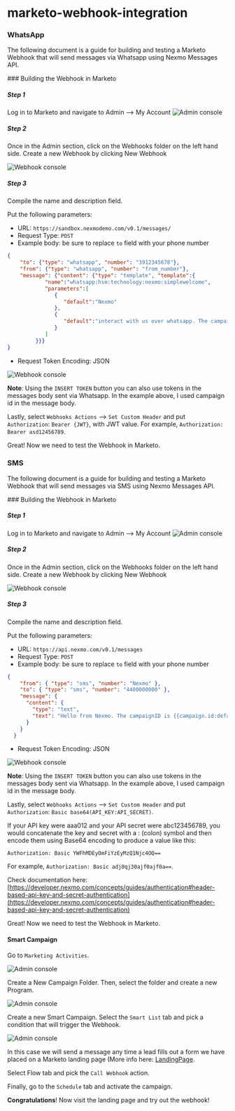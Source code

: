 # marketo-webhook-integration

### WhatsApp

The following document is a guide for building and testing a Marketo Webhook that will send
messages via Whatsapp using Nexmo Messages API.

### Building the Webhook in Marketo

##### Step 1

Log in to Marketo and navigate to Admin --> My Account
![Admin console](img/admin_console.png)

##### Step 2

Once in the Admin section, click on the Webhooks folder on the left hand side. Create a new
Webhook by clicking New Webhook

![Webhook console](img/webhooks_select.png)

##### Step 3

Compile the name and description field.

Put the following parameters:

- URL: `https://sandbox.nexmodemo.com/v0.1/messages/`
- Request Type: `POST`
- Example body: be sure to replace `to` field with your phone number

```json
{
	"to": {"type": "whatsapp", "number": "3912345678"},
	"from": {"type": "whatsapp", "number": "from_number"},
	"message": {"content": {"type": "template", "template":{
            "name":"whatsapp:hsm:technology:nexmo:simplewelcome",
            "parameters":[
               {
                  "default":"Nexmo"
               },
               {
                  "default":"interact with us over whatsapp. The campaignID is {{campaign.id:default=Campaign Id}}"
               }
            ]
         }}}
}

```
- Request Token Encoding: JSON

![Webhook console](img/edit_webhook.png)

**Note**: Using the `INSERT TOKEN` button you can also use tokens in the messages body sent via Whatsapp. In the example above, I used campaign id in the message body.

Lastly, select `Webhooks Actions` --> `Set Custom Header` and put `Authorization`: `Bearer {JWT}`, with JWT value. For example, `Authorization: Bearer asd12456789`.



Great! Now we need to test the Webhook in Marketo.


### SMS

The following document is a guide for building and testing a Marketo Webhook that will send
messages via SMS using Nexmo Messages API.

### Building the Webhook in Marketo

##### Step 1

Log in to Marketo and navigate to Admin --> My Account
![Admin console](img/admin_console.png)

##### Step 2

Once in the Admin section, click on the Webhooks folder on the left hand side. Create a new
Webhook by clicking New Webhook

![Webhook console](img/webhooks_select.png)

##### Step 3

Compile the name and description field.

Put the following parameters:

- URL: `https://api.nexmo.com/v0.1/messages`
- Request Type: `POST`
- Example body: be sure to replace `to` field with your phone number

```json
{
    "from": { "type": "sms", "number": "Nexmo" },
    "to": { "type": "sms", "number": "4400000000" },
    "message": {
      "content": {
        "type": "text",
        "text": "Hello from Nexmo. The campaignID is {{campaign.id:default=Campaign Id}}"
      }
    }
  }

```
- Request Token Encoding: JSON

![Webhook console](img/edit_webhook_sms.png)

**Note**: Using the `INSERT TOKEN` button you can also use tokens in the messages body sent via Whatsapp. In the example above, I used campaign id in the message body.

Lastly, select `Webhooks Actions` --> `Set Custom Header` and put `Authorization`: `Basic base64(API_KEY:API_SECRET)`. 

If your API key were aaa012 and your API secret were abc123456789, you would concatenate the key and secret with a : (colon) symbol and then encode them using Base64 encoding to produce a value like this:

```
Authorization: Basic YWFhMDEyOmFiYzEyMzQ1Njc4OQ==

```
For example, `Authorization: Basic adj0qj30ajf0ajf0a==`.

Check documentation here: [https://developer.nexmo.com/concepts/guides/authentication#header-based-api-key-and-secret-authentication](https://developer.nexmo.com/concepts/guides/authentication#header-based-api-key-and-secret-authentication)



Great! Now we need to test the Webhook in Marketo.


#### Smart Campaign

Go to `Marketing Activities`.

![Admin console](img/marketing_activities.png)

Create a New Campaign Folder. Then, select the folder and create a new Program.

![Admin console](img/new_program.png)

Create a new Smart Campaign. Select the `Smart List` tab and pick a condition that will trigger the Webhook. 

![Admin console](img/smart_list.png)

In this case we will send a message any time a lead fills out a form we have placed on a Marketo landing page (More info here: [LandingPage](https://docs.marketo.com/display/public/DOCS/Landing+Pages).



Select Flow tab and pick the `Call Webhook` action.


Finally, go to the `Schedule` tab and activate the campaign. 

**Congratulations**! Now visit the landing page and try out the webhook!
